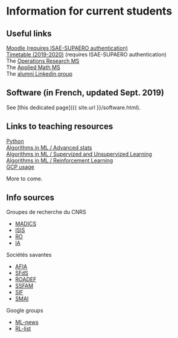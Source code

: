 # Information for current students

## Useful links

[Moodle (requires ISAE-SUPAERO authentication)](https://lms.isae.fr/course/index.php?categoryid=282)<br>
[Timetable (2019-2020)](https://lms.isae.fr/mod/resource/view.php?id=55951) (requires ISAE-SUPAERO authentication)<br>
The [Operations Research MS](http://m2rit-ro.recherche.enac.fr/)<br>
The [Applied Math MS](https://perso.math.univ-toulouse.fr/m2r/)<br>
The [alumni Linkedin group](https://perso.math.univ-toulouse.fr/m2r/)

## Software (in French, updated Sept. 2019)

See [this dedicated page]({{ site.url }}/software.html).

## Links to teaching resources

[Python](https://github.com/letstrythat/back2python)<br>
[Algorithms in ML / Advanced stats](http://laurent.risser.free.fr/TMP_SHARE/ISAE1819/)<br>
[Algorithms in ML / Supervized and Unsupervized Learning](https://github.com/erachelson/MLclass)<br>
[Algorithms in ML / Reinforcement Learning](https://github.com/erachelson/RLclass)<br>
[GCP usage](https://yogeek.github.io/enseignement/)

More to come.

## Info sources

Groupes de recherche du CNRS
- [MADICS](https://www.madics.fr/)
- [ISIS](http://www.gdr-isis.fr/)
- [RO](http://gdrro.lip6.fr/)
- [IA](https://www.gdria.fr/)

Sociétés savantes
- [AFIA](https://www.sfds.asso.fr/)
- [SFdS](https://www.sfds.asso.fr/)
- [ROADEF](https://www.societe-informatique-de-france.fr/)
- [SSFAM](https://www.societe-informatique-de-france.fr/)
- [SIF](https://www.societe-informatique-de-france.fr/)
- [SMAI](http://smai.emath.fr/)

Google groups
- [ML-news](https://groups.google.com/forum/#!forum/ml-news)
- [RL-list](https://groups.google.com/forum/#!forum/rl-list)

